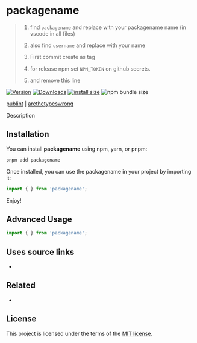 # packagename 


> 1. find `packagename` and replace with your packagename name (in vscode in all files)
> 
> 1. also find `username` and replace with your name
> 
> 1. First commit create as tag
> 
> 1. for release npm set `NPM_TOKEN` on github secrets.
> 
> 1. and remove this line

[![Version](https://img.shields.io/npm/v/packagename)](https://www.npmjs.com/packagename)
[![Downloads](https://img.shields.io/npm/dt/packagename)](https://www.npmjs.com/packagename)
[![install size](https://packagephobia.com/badge?p=packagename)](https://packagephobia.com/result?p=packagename)
![npm bundle size](https://img.shields.io/bundlephobia/min/packagename)


[publint](https://publint.dev/packagename) | 
[arethetypeswrong](https://arethetypeswrong.github.io/?p=packagename)


Description

## Installation

You can install **packagename** using npm, yarn, or pnpm:


```bash
pnpm add packagename
```

Once installed, you can use the packagename in your project by importing it:

```ts
import { } from 'packagename';

```

Enjoy!

## Advanced Usage

```ts
import { } from 'packagename';

```


## Uses source links
- 

## Related
- 

## License
This project is licensed under the terms of the [MIT license](LICENSE).
